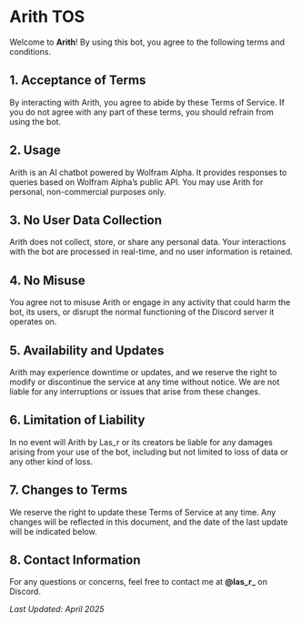 # Arith TOS

Welcome to **Arith**! By using this bot, you agree to the following terms and conditions.

## 1. Acceptance of Terms
By interacting with Arith, you agree to abide by these Terms of Service. If you do not agree with any part of these terms, you should refrain from using the bot.

## 2. Usage
Arith is an AI chatbot powered by Wolfram Alpha. It provides responses to queries based on Wolfram Alpha’s public API. You may use Arith for personal, non-commercial purposes only.

## 3. No User Data Collection
Arith does not collect, store, or share any personal data. Your interactions with the bot are processed in real-time, and no user information is retained.

## 4. No Misuse
You agree not to misuse Arith or engage in any activity that could harm the bot, its users, or disrupt the normal functioning of the Discord server it operates on.

## 5. Availability and Updates
Arith may experience downtime or updates, and we reserve the right to modify or discontinue the service at any time without notice. We are not liable for any interruptions or issues that arise from these changes.

## 6. Limitation of Liability
In no event will Arith by Las_r or its creators be liable for any damages arising from your use of the bot, including but not limited to loss of data or any other kind of loss.

## 7. Changes to Terms
We reserve the right to update these Terms of Service at any time. Any changes will be reflected in this document, and the date of the last update will be indicated below.

## 8. Contact Information
For any questions or concerns, feel free to contact me at **@las_r_** on Discord.

_Last Updated: April 2025_
